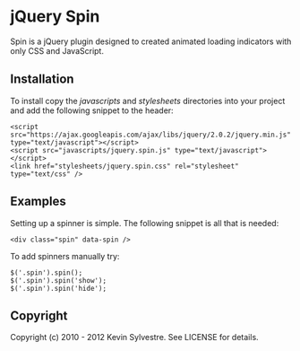# jQuery Spin

Spin is a jQuery plugin designed to created animated loading indicators with only CSS and JavaScript.

## Installation

To install copy the *javascripts* and *stylesheets* directories into your project and add the following snippet to the header:

    <script src="https://ajax.googleapis.com/ajax/libs/jquery/2.0.2/jquery.min.js" type="text/javascript"></script>
    <script src="javascripts/jquery.spin.js" type="text/javascript"></script>
    <link href="stylesheets/jquery.spin.css" rel="stylesheet" type="text/css" />

## Examples

Setting up a spinner is simple. The following snippet is all that is needed:

    <div class="spin" data-spin />

To add spinners manually try:

    $('.spin').spin();
    $('.spin').spin('show');
    $('.spin').spin('hide');


## Copyright

Copyright (c) 2010 - 2012 Kevin Sylvestre. See LICENSE for details.
